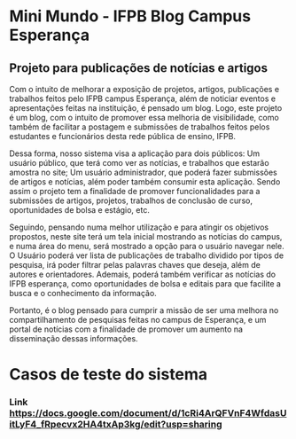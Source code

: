 # Mini Mundo - IFPB Blog Campus Esperança

## Projeto para publicações de notícias e artigos

Com o intuito de melhorar a exposição de projetos, artigos, publicações e trabalhos feitos pelo IFPB campus Esperança,
além de noticiar eventos e apresentações feitas na instituição, é pensado um blog. Logo, este projeto é um blog, com o
intuito de promover essa melhoria de visibilidade, como também de facilitar a postagem e submissões de trabalhos feitos
pelos estudantes e funcionários desta rede pública de ensino, IFPB.

Dessa forma, nosso sistema visa a aplicação para dois públicos: Um usuário público, que terá como ver as notícias, e
trabalhos que estarão amostra no site; Um usuário administrador, que poderá fazer submissões de artigos e notícias, além
poder também consumir esta aplicação. Sendo assim o projeto tem a finalidade de promover funcionalidades para a
submissões de artigos, projetos, trabalhos de conclusão de curso, oportunidades de bolsa e estágio, etc.

Seguindo, pensando numa melhor utilização e para atingir os objetivos propostos, neste site terá um tela inicial
mostrando as notícias do campus, e numa área do menu, será mostrado a opção para o usuário navegar nele. O Usuário
poderá ver lista de publicações de trabalho dividido por tipos de pesquisa, irá poder filtrar pelas palavras chaves que
deseja, além de autores e orientadores. Ademais, poderá também verificar as notícias do IFPB esperança, como
oportunidades de bolsa e editais para que facilite a busca e o conhecimento da informação.

Portanto, é o blog pensado para cumprir a missão de ser uma melhora no compartilhamento de pesquisas feitas no campus de
Esperança, e um portal de notícias com a finalidade de promover um aumento na disseminação dessas informações.


# Casos de teste do sistema
### Link https://docs.google.com/document/d/1cRi4ArQFVnF4WfdasUitLyF4_fRpecvx2HA4txAp3kg/edit?usp=sharing
